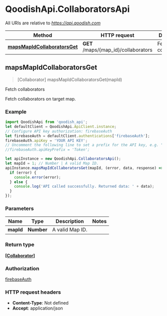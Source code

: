 # QoodishApi.CollaboratorsApi

All URIs are relative to *https://api.qoodish.com*

Method | HTTP request | Description
------------- | ------------- | -------------
[**mapsMapIdCollaboratorsGet**](CollaboratorsApi.md#mapsMapIdCollaboratorsGet) | **GET** /maps/{map_id}/collaborators | Fetch collaborators



## mapsMapIdCollaboratorsGet

> [Collaborator] mapsMapIdCollaboratorsGet(mapId)

Fetch collaborators

Fetch collaborators on target map. 

### Example

```javascript
import QoodishApi from 'qoodish_api';
let defaultClient = QoodishApi.ApiClient.instance;
// Configure API key authorization: firebaseAuth
let firebaseAuth = defaultClient.authentications['firebaseAuth'];
firebaseAuth.apiKey = 'YOUR API KEY';
// Uncomment the following line to set a prefix for the API key, e.g. "Token" (defaults to null)
//firebaseAuth.apiKeyPrefix = 'Token';

let apiInstance = new QoodishApi.CollaboratorsApi();
let mapId = 1; // Number | A valid Map ID.
apiInstance.mapsMapIdCollaboratorsGet(mapId, (error, data, response) => {
  if (error) {
    console.error(error);
  } else {
    console.log('API called successfully. Returned data: ' + data);
  }
});
```

### Parameters


Name | Type | Description  | Notes
------------- | ------------- | ------------- | -------------
 **mapId** | **Number**| A valid Map ID. | 

### Return type

[**[Collaborator]**](Collaborator.md)

### Authorization

[firebaseAuth](../README.md#firebaseAuth)

### HTTP request headers

- **Content-Type**: Not defined
- **Accept**: application/json

